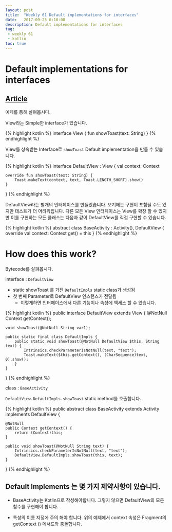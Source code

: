 ```yaml
---
layout: post
title:  "Weekly 61 Default implementations for interfaces"
date:   2017-09-25 0:10:00
description: Default implementations for interfaces
tag:
 - weekly 61
 - kotlin
toc: true
---
```


# Default implementations for interfaces

## [Article][source]

예제를 통해 살펴봅시다.

View라는 Simple한 interface가 있습니다. 

{% highlight kotlin  %}
interface View {
    fun showToast(text: String)
}
{% endhighlight %}

View를 상속받는 Interface로 `showToast` Default implementation을 만들 수 있습니다.

{% highlight kotlin  %}
interface DefaultView : View {
    val context: Context

    override fun showToast(text: String) {
        Toast.makeText(context, text, Toast.LENGTH_SHORT).show()
    }
}
{% endhighlight %}


DefaultView라는 별개의 인터페이스를 만들었습니다. 
보기에는 구현이 포함될 수도 있지만 테스트가 더 어려워집니다. 
다른 모든 View 인터페이스는 View를 확장 할 수 있지만 
이를 구현하는 모든 클래스는 다음과 같이 DefaultView를 직접 구현할 수 있습니다.

{% highlight kotlin  %}
abstract class BaseActivity : Activity(), DefaultView {
    override val context: Context
        get() = this
}
{% endhighlight %}


# How does this work?

Bytecode를 살펴봅시다.

interface : `DefaultView`
 * static showToast 를 가진 `DefaultImpls` static class가 생성됨
 * 첫 번째 Parameter로 DefaultView 인스턴스가 전달됨
   - 이렇게하면 인터페이스에서 다른 기능이나 속성에 액세스 할 수 있습니다.
 
{% highlight kotlin  %}
public interface DefaultView extends View {
    @NotNull
    Context getContext();

    void showToast(@NotNull String var1);
    
    public static final class DefaultImpls {
        public static void showToast(@NotNull DefaultView $this, String text) {
            Intrinsics.checkParameterIsNotNull(text, "text");
            Toast.makeText($this.getContext(), (CharSequence)text, 0).show();
        }
    }
}
{% endhighlight %}


class : `BaseActivity`

`DefaultView.DefaultImpls.showToast` static method를 호출합니다. 

{% highlight kotlin  %}
public abstract class BaseActivity extends Activity implements DefaultView {

    @NotNull
    public Context getContext() {
        return (Context)this;
    }

    public void showToast(@NotNull String text) {
        Intrinsics.checkParameterIsNotNull(text, "text");
        DefaultView.DefaultImpls.showToast(this, text);
    }
}
{% endhighlight %}


## Default Implements 는 몇 가지 제약사항이 있습니다. 
* BaseActivity는 Kotlin으로 작성해야합니다. 그렇지 않으면 DefaultView의 모든 함수를 구현해야 합니다.
* 특성의 이름 지정에 주의 해야 합니다. 위의 예제에서 context 속성은 Fragment의 getContext () 메서드와 충돌합니다.
 
  [source]: https://medium.com/a-problem-like-maria/default-implementations-for-interfaces-afd0b9316a8a
  
  